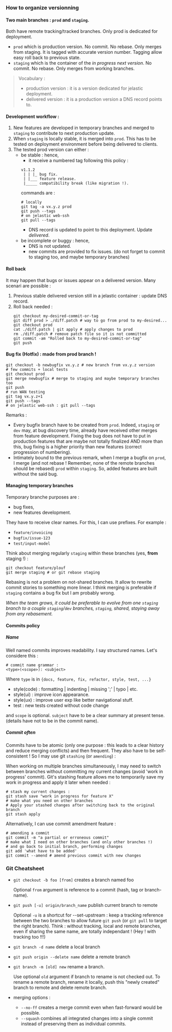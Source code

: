 ### How to organize versionning

#### Two main branches : `prod` and `staging`.

Both have remote tracking/tracked branches. Only prod is dedicated for 
deployment.

+ `prod` which is production version. No commit. No rebase. Only merges from 
  staging. It is tagged with accurate version number. Tagging allow easy roll 
  back to previous state.
+ `staging` which is the container of the _in progress next version_. No 
  commit. No rebase. Only merges from working branches.

> Vocabulary :
> + production version : it is a version dedicated for jelastic deployment.
> + delivered version : it is a production version a DNS record points to.

#### Development workflow :

1. New features are developed in temporary branches and merged to `staging` to 
contribute to next production update.
1. When `staging` is locally stable, it is merged into `prod`. This has to be 
   tested on deployment environment before being delivered to clients.
1. The tested prod version can either :
    + be stable : hence,
        + it receive a numbered tag following this policy :
        ```
        v1.1.2
         | | |_ bug fix.
         | |___ feature release.
         |_____ compatibility break (like migration !).
        ```
        commands are :
        ```
        # locally
        git tag -a vx.y.z prod
        git push --tags
        # on jelastic web-ssh
        git pull --tags
        ```
        + DNS record is updated to point to this deployment. Update 
          _delivered_.
    + be incomplete or buggy : hence,
        + DNS is not updated.
        + new commits are provided to fix issues. (do not forget to commit to 
          staging too, and maybe temporary branches)

#### Roll back
It may happen that bugs or issues appear on a delivered version. Many scenari 
are possible :
1. Previous stable delivered version still in a jelastic container : update DNS 
   record.
1. Roll back needed :
    ```
    git checkout my-desired-commit-or-tag
    git diff prod > ./diff.patch # way to go from prod to my-desired...
    git checkout prod
    cat ./diff.patch | git apply # apply changes to prod
    rm ./diff.patch # remove patch file so it is not committed
    git commit -am "Rolled back to my-desired-commit-or-tag"
    git push
    ```

#### Bug fix (Hotfix) : made from prod branch !
```
git checkout -b newbugfix vx.y.z # new branch from vx.y.z version
# few commits + local tests
git checkout prod
git merge newbugfix # merge to staging and maybe temporary branches too
git push
# run WAN testing
git tag vx.y.z+1
git push --tags
# on jelastic web-ssh : git pull --tags
```

Remarks :
+ Every bugfix branch have to be created from `prod`. Indeed, `staging` or 
  `dev` may, at bug discovery time, already have received other merges from 
  feature development. Fixing the bug does not have to put in production 
  features that are maybe not totally finalized AND more than this, bug fixing 
  is a higher priority than new features (correct progression of numbering).
+ Intimately bound to the previous remark, when I merge a bugfix on `prod`, I 
  merge (and not rebase ! Remember, none of the remote branches should be 
  rebased) `prod` within `staging`. So, added features are built without the 
  said bug.

#### Managing temporary branches
Temporary branche purposes are :
+ bug fixes,
+ new features development.

They have to receive clear names. For this, I can use prefixes. For example :
+ `feature/invoicing`
+ `bugfix/issue-123`
+ `test/input-model`

Think about merging regularly `staging` within these branches (yes, **from** 
staging !) :
```
git checkout feature/plouf
git merge staging # or git rebase staging
```
Rebasing is not a problem on not-shared branches. It allow to rewrite commit 
stories to something more linear. I think merging is preferable if `staging` 
contains a bug fix but I am probably wrong.

_When the team grows, it could be preferable to evolve from one `staging` 
branch to a couple `staging`/`dev` branches, `staging`, shared, staying away 
from any rebasement._

<div style="page-break-before: always;"></div>

#### Commits policy
##### Name
Well named commits improves readability. I say structured names. Let's 
considere this :
```
# commit name grammar :
<type>(<scope>): <subject>
```
Where `type` is in `{docs, feature, fix, refactor, style, test, ...}`

+ style(code) : formatting | indenting | missing ';' | typo | etc.
+ style(ui) : improve icon appearance.
+ style(ux) : improve user exp like better navigational stuff.
+ test : new tests created without code change

and `scope` is optional. `subject` have to be a clear summary at present tense. 
(details have not to be in the commit name).

##### Commit often
Commits have to be atomic (only one purpose : this leads to a clear history and 
reduce merging conflicts) and then frequent. They also have to be 
self-consistent ! So I may use git `stashing` (or `amending`) :

When working on multiple branches simultaneously, I may need to switch between 
branches without committing my current changes (avoid 'work in progress' 
commit). Git's stashing feature allows me to temporarily save my work in 
progress and apply it later when needed :
```
# stash my current changes :
git stash save "work in progress for feature X"
# make what you need on other branches
# Apply your stashed changes after switching back to the original branch
git stash apply
```
Alternatively, I can use commit amendment feature :
```
# amending a commit
git commit -m "a partial or erroneous commit"
# make what I need on other branches (and only other branches !)
# and go back to initial branch, performing changes
git add 'what have to be added'
git commit --amend # amend previous commit with new changes
```

### Git Cheatsheet
+ ```git checkout -b foo [from]``` creates a branch named foo

  Optional `from` argument is reference to a commit (hash, tag or branch-name).
+ ```git push [-u] origin/branch_name``` publish current branch to remote

  Optional `-u` is a shortcut for --set-upstream : keep a tracking reference 
  between the two branches to allow future `git push` (or `git pull` to target 
  the right branch). Think : without tracking, local and remote branches, even 
  if sharing the same name, are totally independant ! (Hey ! with tracking too 
  !!!)
+ ```git branch -d name``` delete a local branch
+ ```git push origin --delete name``` delete a remote branch
+ ```git branch -m [old] new``` rename a branch.

  Use optional `old` argument if branch to rename is not checked out. To rename 
  a remote branch, rename it locally, push this "newly created" branch to 
  remote and delete remote branch.
+ merging options :
    + `--no-ff` creates a merge commit even when fast-forward would be 
      possible.
    + `--squash` combines all integrated changes into a single commit instead 
      of preserving them as individual commits.
